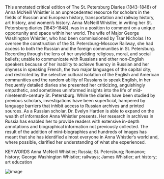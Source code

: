 This annotated critical edition of The St. Petersburg Diaries (1843–1848) of Anna McNeill Whistler is an unprecedented resource for scholars in the fields of Russian and European history, transportation and railway history, art history, and women’s history.
Anna McNeill Whistler, in writing her St. Petersburg diaries (1843–1848), was in a position to comment on a unique opportunity and space within her world. The wife of Major George Washington Whistler, who had been commissioned by Tsar Nicholas I to oversee the construction of the St. Petersburg–Moscow Railway, she had access to both the Russian and the foreign communities in St. Petersburg. Recording through the lens of her unyielding religious, moral, and social beliefs; unable to communicate with Russians and other non-English speakers because of her inability to achieve fluency in Russian and her shyness in speaking French, the two major languages of the capital city; and restricted by the selective cultural isolation of the English and American  communities and the random ability of Russians to speak English, in her frequently detailed diaries she presented her criticizing, anguishingly empathetic, and sometimes uninformed insights into the life of mid-nineteenth-century St. Petersburg.
While the diaries have been studied by previous scholars, investigations have been superficial, hampered by language barriers that inhibit access to Russian archives and printed sources. As a Russian scholar, Dr. Evelyn Harden is able to expand on the wealth of information Anna Whistler presents. Her research in archives in Russia has enabled her to provide readers with extensive in-depth annotations and biographical information not previously collected. The result of the addition of mini-biographies and hundreds of images has meant that she has identified almost everyone in Anna Whistler’s world and, where possible, clarified her understanding of what she experienced. 

KEYWORDS
Anna McNeill Whistler; Russia; St. Petersburg; Romanov; history; George Washington Whistler; railways; James Whistler; art history; art education


![image](https://user-images.githubusercontent.com/129789586/229601642-40b59e28-a614-48de-9d4f-026e22e200e9.png)
<!--
**anna-whistler-diary/anna-whistler-diary** is a ✨ _special_ ✨ repository because its `README.md` (this file) appears on your GitHub profile.

Here are some ideas to get you started:

- 🔭 I’m currently working on ...
- 🌱 I’m currently learning ...
- 👯 I’m looking to collaborate on ...
- 🤔 I’m looking for help with ...
- 💬 Ask me about ...
- 📫 How to reach me: ...
- 😄 Pronouns: ...
- ⚡ Fun fact: ...
-->
